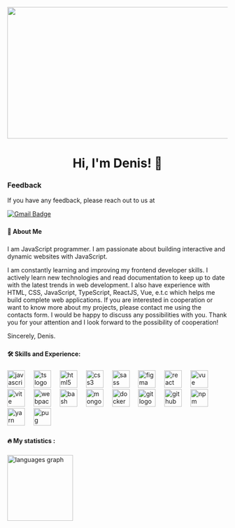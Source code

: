 <br clear="both">

<div align="center">
  <img height="300" width="600" src="https://user-images.githubusercontent.com/74038190/225813708-98b745f2-7d22-48cf-9150-083f1b00d6c9.gif"  />
</div>

###

<h1 align="center">Hi, I'm Denis! 👋

###
<h3 align="left">Feedback</h3>
<p>If you have any feedback, please reach out to us at</p>

[![Gmail Badge](https://img.shields.io/badge/-dionusios50@gmail.com-c14438?style=flat-square&logo=Gmail&logoColor=white&link=mailto:dionusios50@gmail.com)](mailto:dionusios50@gmail.com)


###
<h4 align="left">🚀 About Me</h4>

###

<p align="left">I am JavaScript programmer. I am passionate about building interactive and dynamic websites with JavaScript.

I am constantly learning and improving my frontend developer skills. I actively learn new technologies and read documentation to keep up to date with the latest trends in web development. I also have experience with HTML, CSS, JavaScript, TypeScript, ReactJS, Vue, e.t.c which helps me build complete web applications. If you are interested in cooperation or want to know more about my projects, please contact me using the contacts form. I would be happy to discuss any possibilities with you. Thank you for your attention and I look forward to the possibility of cooperation!

Sincerely, Denis.</p>

###

<h4 align="left">🛠 Skills and Experience:</h4>


###

<div align="left">
  <img src="https://cdn.jsdelivr.net/gh/devicons/devicon/icons/javascript/javascript-original.svg" height="40" alt="javascript logo"  />
	  <img width="12" />
  <img src="https://skillicons.dev/icons?i=ts" height="40" alt="ts logo"  />
  <img width="12" />
  <img src="https://cdn.jsdelivr.net/gh/devicons/devicon/icons/html5/html5-original.svg" height="40" alt="html5 logo"  />
  <img width="12" />
  <img src="https://cdn.jsdelivr.net/gh/devicons/devicon/icons/css3/css3-original.svg" height="40" alt="css3 logo"  />
	  <img width="12" />
  <img src="https://skillicons.dev/icons?i=sass" height="40" alt="sass logo"  />
	  <img width="12" />
  <img src="https://skillicons.dev/icons?i=figma" height="40" alt="figma logo"  />
  <img width="12" />
  <img src="https://cdn.jsdelivr.net/gh/devicons/devicon/icons/react/react-original.svg" height="40" alt="react logo"  />
	  <img width="12" />
  <img src="https://skillicons.dev/icons?i=vue" height="40" alt="vue logo"  />
  <img width="12" />
  <img src="https://skillicons.dev/icons?i=vite" height="40" alt="vite logo"  />
  <img width="12" />
  <img src="https://cdn.simpleicons.org/webpack/8DD6F9" height="40" alt="webpack logo"  />
  <img width="12" />
  <img src="https://cdn.simpleicons.org/gnubash/4EAA25" height="40" alt="bash logo"  />
  <img width="12" />
  <img src="https://skillicons.dev/icons?i=mongodb" height="40" alt="mongodb logo"  />
	  <img width="12" />
  <img src="https://skillicons.dev/icons?i=docker" height="40" alt="docker logo"  />
	  <img width="12" />
  <img src="https://skillicons.dev/icons?i=git" height="40" alt="git logo"  />
	  <img width="12" />
  <img src="https://skillicons.dev/icons?i=github" height="40" alt="github logo"  />
	  <img width="12" />
  <img src="https://skillicons.dev/icons?i=npm" height="40" alt="npm logo"  />
	  <img width="12" />
  <img src="https://skillicons.dev/icons?i=yarn" height="40" alt="yarn logo"  />
		  <img width="12" />
  <img src="https://skillicons.dev/icons?i=pug" height="40" alt="pug logo"  />
</div>


###

<h4 align="left">🔥   My statistics :</h4>

###


<div align="left">

  <img src="https://github-readme-stats.vercel.app/api/top-langs?username=dionusios50&locale=en&hide_title=false&layout=compact&card_width=320&langs_count=5&theme=dracula&hide_border=false&order=2" height="150" alt="languages graph"  />
</div>

###
